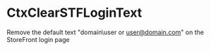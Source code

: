 # CtxClearSTFLoginText
Remove the default text "domain\user or user@domain.com" on the StoreFront login page
